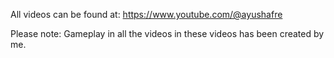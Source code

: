 All videos can be found at: https://www.youtube.com/@ayushafre

Please note: Gameplay in all the videos in these videos has been created by me.
